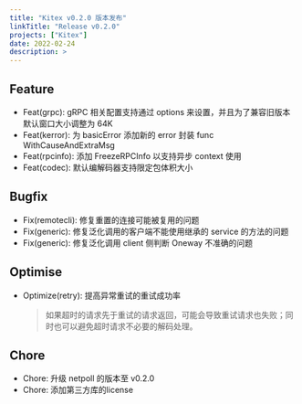 ```yaml
---
title: "Kitex v0.2.0 版本发布"
linkTitle: "Release v0.2.0"
projects: ["Kitex"]
date: 2022-02-24
description: >
---
```


## Feature

- Feat(grpc): gRPC 相关配置支持通过 options 来设置，并且为了兼容旧版本默认窗口大小调整为 64K
- Feat(kerror): 为 basicError 添加新的 error 封装 func WithCauseAndExtraMsg
- Feat(rpcinfo): 添加 FreezeRPCInfo 以支持异步 context 使用
- Feat(codec): 默认编解码器支持限定包体积大小

## Bugfix

- Fix(remotecli): 修复重置的连接可能被复用的问题
- Fix(generic): 修复泛化调用的客户端不能使用继承的 service 的方法的问题
- Fix(generic): 修复泛化调用 client 侧判断 Oneway 不准确的问题

## Optimise

- Optimize(retry): 提高异常重试的重试成功率
  > 如果超时的请求先于重试的请求返回，可能会导致重试请求也失败；同时也可以避免超时请求不必要的解码处理。

## Chore

- Chore: 升级 netpoll 的版本至 v0.2.0
- Chore: 添加第三方库的license
